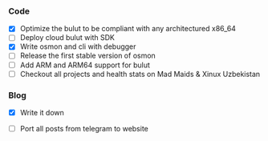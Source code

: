 ### Code

- [x] Optimize the bulut to be compliant with any architectured x86_64
- [ ] Deploy cloud bulut with SDK
- [x] Write osmon and cli with debugger
- [ ] Release the first stable version of osmon
- [ ] Add ARM and ARM64 support for bulut
- [ ] Checkout all projects and health stats on Mad Maids & Xinux Uzbekistan

### Blog

- [x] Write it down
- [ ] Port all posts from telegram to website


